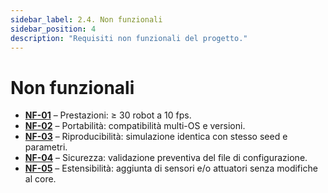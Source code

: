 ```yaml
---
sidebar_label: 2.4. Non funzionali
sidebar_position: 4
description: "Requisiti non funzionali del progetto."
---
```


# Non funzionali

- **[NF-01](https://github.com/Scala-Robotics-Simulator/PPS-22-srs/blob/main/src/test/scala/io/github/srs/model/dsl/GridDSLTest.scala)** – Prestazioni: ≥ 30 robot a 10 fps.
- **[NF-02](https://github.com/Scala-Robotics-Simulator/PPS-22-srs/actions)** – Portabilità: compatibilità multi-OS e versioni.
- **[NF-03](https://github.com/Scala-Robotics-Simulator/PPS-22-srs/blob/main/src/test/scala/io/github/srs/model/dsl/GridDSLTest.scala)** – Riproducibilità: simulazione identica con stesso seed e parametri.
- **[NF-04](https://github.com/Scala-Robotics-Simulator/PPS-22-srs/blob/main/src/test/scala/io/github/srs/model/dsl/GridDSLTest.scala)** – Sicurezza: validazione preventiva del file di configurazione.
- **[NF-05](https://github.com/Scala-Robotics-Simulator/PPS-22-srs/blob/main/src/main/scala/io/github/srs/model/entity/dynamicentity/sensor/Sensor.scala)** – Estensibilità: aggiunta di sensori e/o attuatori senza modifiche al core.
